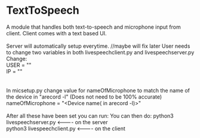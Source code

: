 # TextToSpeech
A module that handles both text-to-speech and microphone input from client. Client comes with a text based UI.
<br>
<br>
Server will automatically setup everytime. //maybe will fix later
User needs to change two variables in both livespeechclient.py and livespeechserver.py<br>
Change:<br>
USER = "<username>"<br>
IP = "<ip address>"<br>
<br>
<br>
In micsetup.py change value for nameOfMicrophone to match the name of the device in "arecord -l" (Does not need to be 100% accurate)
nameOfMicrophone = "<Device name( in arecord -l)>"  
<br>
After all these have been set you can run:
You can then do:
python3 livespeechserver.py    <----  on the server<br>
python3 livespeechclient.py    <----  on the client
<br>
